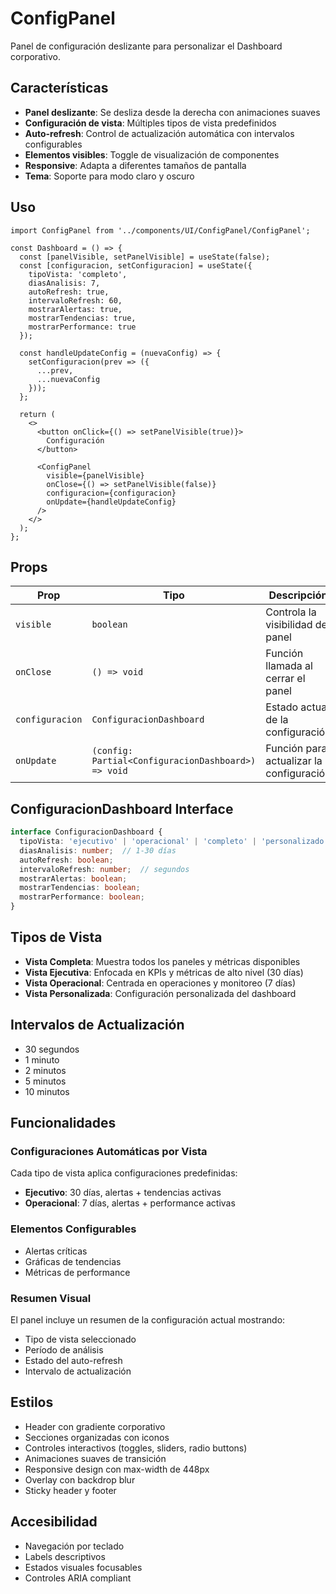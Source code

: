 # ConfigPanel

Panel de configuración deslizante para personalizar el Dashboard corporativo.

## Características

- **Panel deslizante**: Se desliza desde la derecha con animaciones suaves
- **Configuración de vista**: Múltiples tipos de vista predefinidos
- **Auto-refresh**: Control de actualización automática con intervalos configurables
- **Elementos visibles**: Toggle de visualización de componentes
- **Responsive**: Adapta a diferentes tamaños de pantalla
- **Tema**: Soporte para modo claro y oscuro

## Uso

```tsx
import ConfigPanel from '../components/UI/ConfigPanel/ConfigPanel';

const Dashboard = () => {
  const [panelVisible, setPanelVisible] = useState(false);
  const [configuracion, setConfiguracion] = useState({
    tipoVista: 'completo',
    diasAnalisis: 7,
    autoRefresh: true,
    intervaloRefresh: 60,
    mostrarAlertas: true,
    mostrarTendencias: true,
    mostrarPerformance: true
  });

  const handleUpdateConfig = (nuevaConfig) => {
    setConfiguracion(prev => ({
      ...prev,
      ...nuevaConfig
    }));
  };

  return (
    <>
      <button onClick={() => setPanelVisible(true)}>
        Configuración
      </button>
      
      <ConfigPanel
        visible={panelVisible}
        onClose={() => setPanelVisible(false)}
        configuracion={configuracion}
        onUpdate={handleUpdateConfig}
      />
    </>
  );
};
```

## Props

| Prop | Tipo | Descripción |
|------|------|-------------|
| `visible` | `boolean` | Controla la visibilidad del panel |
| `onClose` | `() => void` | Función llamada al cerrar el panel |
| `configuracion` | `ConfiguracionDashboard` | Estado actual de la configuración |
| `onUpdate` | `(config: Partial<ConfiguracionDashboard>) => void` | Función para actualizar la configuración |

## ConfiguracionDashboard Interface

```typescript
interface ConfiguracionDashboard {
  tipoVista: 'ejecutivo' | 'operacional' | 'completo' | 'personalizado';
  diasAnalisis: number;  // 1-30 días
  autoRefresh: boolean;
  intervaloRefresh: number;  // segundos
  mostrarAlertas: boolean;
  mostrarTendencias: boolean;
  mostrarPerformance: boolean;
}
```

## Tipos de Vista

- **Vista Completa**: Muestra todos los paneles y métricas disponibles
- **Vista Ejecutiva**: Enfocada en KPIs y métricas de alto nivel (30 días)
- **Vista Operacional**: Centrada en operaciones y monitoreo (7 días)
- **Vista Personalizada**: Configuración personalizada del dashboard

## Intervalos de Actualización

- 30 segundos
- 1 minuto
- 2 minutos
- 5 minutos
- 10 minutos

## Funcionalidades

### Configuraciones Automáticas por Vista

Cada tipo de vista aplica configuraciones predefinidas:

- **Ejecutivo**: 30 días, alertas + tendencias activas
- **Operacional**: 7 días, alertas + performance activas

### Elementos Configurables

- Alertas críticas
- Gráficas de tendencias
- Métricas de performance

### Resumen Visual

El panel incluye un resumen de la configuración actual mostrando:
- Tipo de vista seleccionado
- Período de análisis
- Estado del auto-refresh
- Intervalo de actualización

## Estilos

- Header con gradiente corporativo
- Secciones organizadas con iconos
- Controles interactivos (toggles, sliders, radio buttons)
- Animaciones suaves de transición
- Responsive design con max-width de 448px
- Overlay con backdrop blur
- Sticky header y footer

## Accesibilidad

- Navegación por teclado
- Labels descriptivos
- Estados visuales focusables
- Controles ARIA compliant 